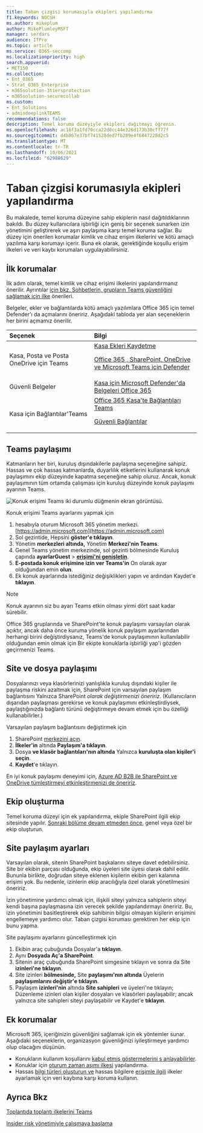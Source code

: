 ```yaml
---
title: Taban çizgisi korumasıyla ekipleri yapılandırma
f1.keywords: NOCSH
ms.author: mikeplum
author: MikePlumleyMSFT
manager: serdars
audience: ITPro
ms.topic: article
ms.service: O365-seccomp
ms.localizationpriority: high
search.appverid:
- MET150
ms.collection:
- Ent_O365
- Strat_O365_Enterprise
- m365solution-3tiersprotection
- m365solution-securecollab
ms.custom:
- Ent_Solutions
- admindeeplinkTEAMS
recommendations: false
description: Temel koruma düzeyiyle ekipleri dağıtmayı öğrenin.
ms.openlocfilehash: ac16f3a1fd70cca22d0cc44e326d173b30cff77f
ms.sourcegitcommit: d4b867e37bf741528ded7fb289e4f6847228d2c5
ms.translationtype: MT
ms.contentlocale: tr-TR
ms.lasthandoff: 10/06/2021
ms.locfileid: "62988629"
---
```

# <a name="configure-teams-with-baseline-protection"></a>Taban çizgisi korumasıyla ekipleri yapılandırma

Bu makalede, temel koruma düzeyine sahip ekiplerin nasıl dağıtıldıklarının bakıldı. Bu düzey kullanıcılara işbirliği için geniş bir seçenek sunarken izin yönetimini geliştirerek ve aşırı paylaşıma karşı temel koruma sağlar. Bu düzey için önerilen korumalar kimlik ve cihaz erişim ilkelerini ve kötü amaçlı yazılıma karşı korumayı içerir. Buna ek olarak, gerektiğinde koşullu erişim ilkeleri ve veri kaybı korumaları uygulayabilirsiniz.

## <a name="initial-protections"></a>İlk korumalar

İlk adım olarak, temel kimlik ve cihaz erişimi ilkelerini yapılandırmanız önerilir. Ayrıntılar [için bkz. Sohbetlerin, grupların Teams güvenliğini sağlamak için ilke](../security/office-365-security/teams-access-policies.md) önerileri.

Belgeler, ekler ve bağlantılarda kötü amaçlı yazılımlara Office 365 için temel Defender'ı da açmalarını öneririz. Aşağıdaki tabloda yer alan seçeneklerin her birini açmamız önerilir.

|Seçenek|Bilgi|
|:------|:-----------|
|Kasa, Posta ve Posta OneDrive için Teams|[Kasa Ekleri Kaydetme](../security/office-365-security/safe-attachments.md) <p> [Office 365 , SharePoint, OneDrive ve Microsoft Teams için Defender](../security/office-365-security/mdo-for-spo-odb-and-teams.md)|
|Güvenli Belgeler|[Kasa için Microsoft Defender'da Belgeleri Office 365](../security/office-365-security/safe-docs.md)|
|Kasa için Bağlantılar'Teams|[Office 365 Kasa'te Bağlantıları Teams](../security/office-365-security/safe-links.md) <p> [Güvenli Bağlantılar](../security/office-365-security/safe-links.md)|

## <a name="teams-guest-sharing"></a>Teams paylaşımı

Katmanların her biri, kuruluş dışındakilerle paylaşma seçeneğine sahipiz. Hassas ve çok hassas katmanlarda, duyarlılık etiketlerini kullanarak konuk paylaşımını ekip düzeyinde kapatma seçeneğine sahip oluruz. Ancak, konuk paylaşımının tüm ortamda çalışması için kuruluş düzeyinde konuk paylaşımı ayarının Teams.

![Konuk erişimi Teams iki durumlu düğmenin ekran görüntüsü.](../media/teams-guest-access-toggle-on.png)

Konuk erişimi Teams ayarlarını yapmak için

1. hesabıyla oturum Microsoft 365 yönetim merkezi.[https://admin.microsoft.com](https://admin.microsoft.com)
2. Sol gezintide, Hepsini **göster'e tıklayın**.
3. Yönetim **merkezleri altında,** Yönetim **Merkezi'nin Teams**.
4. Genel Teams yönetim merkezinde, sol gezinti bölmesinde Kuruluş çapında **ayarlarGuest** >  <a href="https://go.microsoft.com/fwlink/p/?linkid=2173122" target="_blank">**erişimi'ni genişletin**</a>.
5. **E-postada konuk erişimine izin ver Teams'in** On olarak ayar olduğundan emin **olun**.
6. Ek konuk ayarlarında istediğiniz değişiklikleri yapın ve ardından Kaydet'e **tıklayın**.

> [!NOTE]
> Konuk ayarının siz bu ayarı Teams etkin olması yirmi dört saat kadar sürebilir.

Office 365 gruplarında ve SharePoint'te konuk paylaşımı varsayılan olarak açıktır, ancak daha önce kuruma yönelik konuk paylaşım ayarlarından herhangi birini değiştirdiysanız, Teams'de konuk paylaşımının kullanılabilir olduğundan emin olmak için [](./collaborate-as-team.md) Bir ekipte konuklarla işbirliği yap'i gözden geçirmenizi Teams.

## <a name="site-and-file-sharing"></a>Site ve dosya paylaşımı

Dosyalarınızı veya klasörlerinizi yanlışlıkla kuruluş dışındaki kişiler ile paylaşma riskini azaltmak için, SharePoint için varsayılan paylaşım bağlantısını Yalnızca SharePoint *olarak değiştirmenizi öneririz*. (Kullanıcıların dışarıdan paylaşması gerekirse ve konuk paylaşımını etkinleştirdiysek, paylaştığınızda bağlantı türünü değiştirmeye devam etmek için bu özelliği kullanabilirler.)

Varsayılan paylaşım bağlantısını değiştirmek için
1. SharePoint [merkezini açın](https://admin.microsoft.com/sharepoint).
2. **İlkeler'in** altında **Paylaşım'a tıklayın**.
3. Dosya **ve klasör bağlantıları'nın altında** Yalnızca **kuruluşta olan kişiler'i seçin**.
4. **Kaydet**'e tıklayın.

En iyi konuk paylaşımı deneyimi için, [Azure AD B2B ile SharePoint ve OneDrive tümleştirmeyi etkinleştirmenizi de öneririz](/sharepoint/sharepoint-azureb2b-integration-preview).

## <a name="create-a-team"></a>Ekip oluşturma

Temel koruma düzeyi için ek yapılandırma, ekiple SharePoint ilgili ekip sitesinde yapılır. [Sonraki bölüme devam etmeden önce,](https://support.office.com/article/174adf5f-846b-4780-b765-de1a0a737e2b) genel veya özel bir ekip oluşturun.

## <a name="site-sharing-settings"></a>Site paylaşım ayarları

Varsayılan olarak, sitenin SharePoint başkalarını siteye davet edebilirsiniz. Site bir ekibin parçası olduğunda, ekip üyeleri site üyesi olarak dahil edilir. Bununla birlikte, doğrudan siteye eklenen kişilerin ekibin geri kalanına erişimi yok. Bu nedenle, izinlerin ekip aracılığıyla özel olarak yönetilmesini öneririz.

İzin yönetimine yardımcı olmak için, ilişkili siteyi yalnızca sahiplerin siteyi kendi başına paylaşmasına izin verecek şekilde yapılandırmayı öneririz. Bu, izin yönetimini basitleştirerek ekip sahibinin bilgisi olmayan kişilerin erişimini engellemeye yardımcı olur. Taban çizgisi koruması gerektiren her ekip için bunu yapma.

Site paylaşımı ayarlarını güncelleştirmek için
1. Ekibin araç çubuğunda Dosyalar'a **tıklayın**.
2. Aynı **Dosyada Aç'a SharePoint**.
3. Sitenin araç çubuğunda SharePoint simgesine tıklayın ve sonra da Site **izinleri'ne tıklayın**.
4. Site izinleri **bölmesinde,** Site **paylaşımı'nın altında** Üyelerin **paylaşımlarını değiştir'e tıklayın**.
5. Paylaşım **izinleri'nin** altında **Site sahipleri** ve üyeleri'ne tıklayın; Düzenleme izinleri olan kişiler dosyaları ve klasörleri paylaşabilir; ancak yalnızca site sahipleri siteyi paylaşabilir ve Kaydet'e **tıklayın**.

## <a name="additional-protections"></a>Ek korumalar

Microsoft 365, içeriğinizin güvenliğini sağlamak için ek yöntemler sunar. Aşağıdaki seçeneklerin, organizasyon güvenliğinizi iyileştirmeye yardımcı olup olacağını düşünün.

- Konukların kullanım koşullarını [kabul etmiş göstermelerini s anlayabilirler](/azure/active-directory/conditional-access/terms-of-use).
- Konuklar için [oturum zaman aşımı ilkesi](/azure/active-directory/conditional-access/howto-conditional-access-session-lifetime) yapılandırma.
- Hassas [bilgi türleri oluşturun ve](../compliance/sensitive-information-type-learn-about.md) hassas bilgilere [erişimle ilgili](../compliance/dlp-learn-about-dlp.md) ilkeler ayarlamak için veri kaybına karşı koruma kullanın.

## <a name="see-also"></a>Ayrıca Bkz

[Toplantıda toplantı ilkelerini Teams](/microsoftteams/meeting-policies-in-teams)

[Insider risk yönetimiyle çalışmaya başlama](../compliance/insider-risk-management-configure.md)